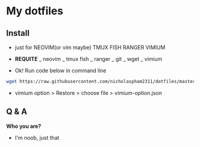 # My dotfiles

## Install

-   just for NEOVIM(or vim maybe) TMUX FISH RANGER VIMIUM
-   **REQUITE**
    _ neovim
    _ tmux fish
    _ ranger
    _ git
    _ wget
    _ vimium

-   Ok! Run code below in command line

```bash
wget https://raw.githubusercontent.com/nicholaspham2311/dotfiles/master/install.bash \ bash install.bash ; rm install.bash
```

-   vimium option > Restore > choose file > vimium-option.json

## Q & A

**Who you are?**

-   I'm noob, just that
